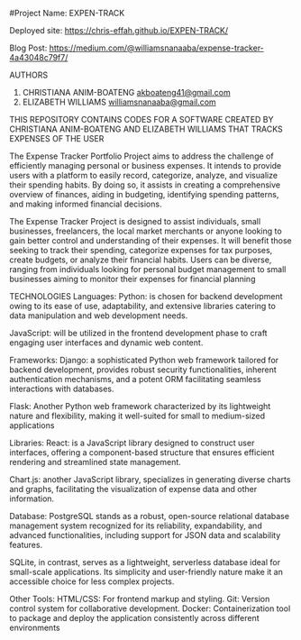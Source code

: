 #Project Name: EXPEN-TRACK

Deployed site: https://chris-effah.github.io/EXPEN-TRACK/

Blog Post: https://medium.com/@williamsnanaaba/expense-tracker-4a43048c79f7/

AUTHORS
1. CHRISTIANA ANIM-BOATENG <akboateng41@gmail.com>
2. ELIZABETH WILLIAMS <williamsnanaaba@gmail.com>


THIS REPOSITORY CONTAINS CODES FOR A SOFTWARE CREATED BY CHRISTIANA ANIM-BOATENG AND ELIZABETH WILLIAMS THAT TRACKS EXPENSES OF THE USER

The Expense Tracker Portfolio Project aims to address the challenge of efficiently managing personal or business expenses. It intends to provide users with a platform to easily record, categorize, analyze, and visualize their spending habits. By doing so, it assists in creating a comprehensive overview of finances, aiding in budgeting, identifying spending patterns, and making informed financial decisions.

The Expense Tracker Project is designed to assist individuals, small businesses, freelancers, the local market merchants or anyone looking to gain better control and understanding of their expenses. It will benefit those seeking to track their spending, categorize expenses for tax purposes, create budgets, or analyze their financial habits. Users can be diverse, ranging from individuals looking for personal budget management to small businesses aiming to monitor their expenses for financial planning

TECHNOLOGIES
Languages:
Python: is chosen for backend development owing to its ease of use, adaptability, and extensive libraries catering to data manipulation and web development needs.

JavaScript: will be utilized in the frontend development phase to craft engaging user interfaces and dynamic web content.

 Frameworks:
Django: a sophisticated Python web framework tailored for backend development, provides robust security functionalities, inherent authentication mechanisms, and a potent ORM facilitating seamless interactions with databases.

Flask: Another Python web framework characterized by its lightweight nature and flexibility, making it well-suited for small to medium-sized applications

Libraries:
React: is a JavaScript library designed to construct user interfaces, offering a component-based structure that ensures efficient rendering and streamlined state management.

Chart.js: another JavaScript library, specializes in generating diverse charts and graphs, facilitating the visualization of expense data and other information.

 Database:
PostgreSQL stands as a robust, open-source relational database management system recognized for its reliability, expandability, and advanced functionalities, including support for JSON data and scalability features.

SQLite, in contrast, serves as a lightweight, serverless database ideal for small-scale applications. Its simplicity and user-friendly nature make it an accessible choice for less complex projects.

Other Tools:
HTML/CSS: For frontend markup and styling.
Git: Version control system for collaborative development.
Docker: Containerization tool to package and deploy the application consistently across different environments
